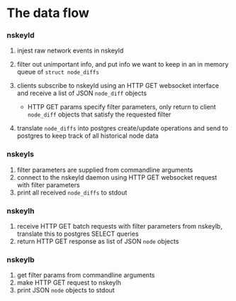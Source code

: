 

# The data flow

### nskeyld
1. injest raw network events in nskeyld
2. filter out unimportant info, and put info we want to keep in an in memory queue of `struct node_diffs`
3. clients subscribe to nskeyld using an HTTP GET websocket interface and receive a list of JSON `node_diff` objects
    - HTTP GET params specify filter parameters, only return to client `node_diff` objects that satisfy the requested filter

4. translate `node_diffs` into postgres create/update operations and send to postgres to keep track of all historical node data

### nskeyls
1. filter parameters are supplied from commandline arguments
2. connect to the nskeyld daemon using HTTP GET websocket request with filter parameters
3. print all received `node_diffs` to stdout


### nskeylh
1. receive HTTP GET batch requests with filter parameters from nskeylb, translate this to postgres SELECT queries
2. return HTTP GET response as list of JSON `node` objects

### nskeylb
1. get filter params from commandline arguments
2. make HTTP GET request to nskeylh
3. print JSON `node` objects to stdout